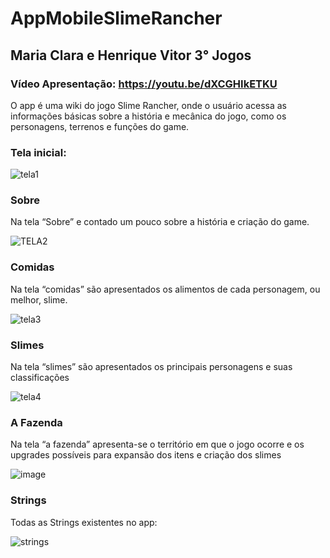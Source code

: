 # AppMobileSlimeRancher

## Maria Clara e Henrique Vitor 3° Jogos

### Vídeo Apresentação: https://youtu.be/dXCGHIkETKU 



O app é uma wiki do jogo Slime Rancher, onde o usuário acessa as informações básicas 
sobre a história e mecânica do jogo, como os personagens, terrenos e funções do game.

### Tela inicial:


![tela1](https://github.com/mabrunhara/AppMobileSlimeRancher/assets/101645595/08e56b06-b6b1-4f9d-a1f4-7262039a4934)



### Sobre
Na tela  “Sobre” e contado um pouco sobre a história e criação do game.


![TELA2](https://github.com/mabrunhara/AppMobileSlimeRancher/assets/101645595/e9faf425-f4f3-46db-8c0c-0fe8d3986d52)



### Comidas
Na tela “comidas” são apresentados os alimentos de cada personagem, ou melhor, slime.


![tela3](https://github.com/mabrunhara/AppMobileSlimeRancher/assets/101645820/01419901-0670-44e4-a2ce-e7987ea8919e)


### Slimes

Na tela “slimes” são apresentados os principais personagens e suas classificações


![tela4](https://github.com/mabrunhara/AppMobileSlimeRancher/assets/101645820/23630f43-5787-4f02-891c-9a06b1e19e03)

### A Fazenda
Na tela “a fazenda” apresenta-se o território em que o jogo ocorre e os upgrades possíveis para expansão dos itens e criação dos slimes


![image](https://github.com/mabrunhara/AppMobileSlimeRancher/assets/101645595/51bd465d-1986-4122-a945-b45008e7932d)


### Strings

Todas as Strings existentes no app:



![strings](https://github.com/mabrunhara/AppMobileSlimeRancher/assets/101645820/272a34b5-9b49-468b-bce0-d55c55f260f5)
